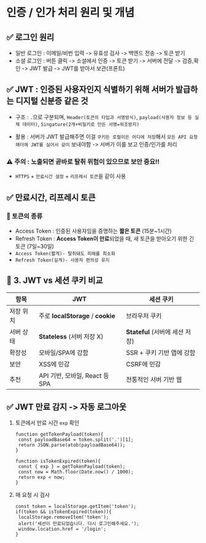 # 인증 / 인가 처리 원리 및 개념

## ✅ 로그인 원리
- 일반 로그인 : 이메일/비번 입력 -> 유효성 검사 -> 백엔드 전송 -> 토큰 받기
- 소셜 로그인 : 버튼 클릭 -> 소셜에서 인증 -> 토큰 받기 -> 서버에 전달 -> 검증,확인 -> JWT 발급 -> JWT를 받아서 보관(프론트)

## ✅ JWT : 인증된 사용자인지 식별하기 위해 서버가 발급하는 디지털 신분증 같은 것
- 구조 : `.`으로 구분되며, `Header(토큰의 타입과 서명방식)`, `payload(사용자 정보 등 실제 데이터)`, `Singature(2개+비밀키로 만든 서명=위조방지)`

- 활용 : 서버가 JWT 발급해주면 이걸 `쿠키든 로컬이든 어디에 저장`해서 `모든 API 요청 헤더에 JWT를 실어서 같이` 보내야함 -> 서버가 이를 보고 인증/인가를 처리

### ⚠️ 주의 : 노출되면 곧바로 탈취 위험이 있으므로 보안 중요!! 
-  `HTTPS` + `만료시간 설정` + `리프레시 토큰`을 같이 사용
  

## ✅ 만료시간, 리프레시 토큰
  ### 📍 토큰의 종류
  - Access Token : 인증된 사용자임을 증명하는 **짧은 토큰** (15분~1시간)
  - Refresh Token : **Access Token이 만료**되었을 때, 새 토큰을 받아오기 위한 긴 토큰 (7일~30일)
  - `Access Token(짧게)- 탈취돼도 피해를 최소화`
  - `Refresh Token(길게)- 사용자 편의성 유지`

## 🍪 3. JWT vs 세션 쿠키 비교

| 항목 | JWT | 세션 쿠키 |
|------|-----|-----------|
| 저장 위치 | 주로 **localStorage** / **cookie** | 브라우저 쿠키 |
| 서버 상태 | **Stateless** (서버 저장 X) | **Stateful** (서버에 세션 저장) |
| 확장성 | 모바일/SPA에 강함 | SSR + 쿠키 기반 앱에 강함 |
| 보안 | XSS에 민감 | CSRF에 민감 |
| 추천 | API 기반, 모바일, React 등 SPA | 전통적인 서버 기반 웹 |

## ✅ JWT 만료 감지 -> 자동 로그아웃
1. 토큰에서 만료 시간 `exp` 확인
   ```
   function getTokenPayload(token){
    const payloadBase64 = token.split('.')[1];
    return JSON.parse(atob(payloadBase64));
   }

   function isTokenExpired(token){
    const { exp } = getTokenPayload(token);
    const now = Math.floor(Date.now() / 1000);
    return exp < now;
   }
   ```

2. 매 요청 시 검사
   ```
   const token = localStorage.getItem('token');
   if(token && isTokenExpired(token)){
    localStorage.removeItem('token');
    alert('세션이 만료되었습니다. 다시 로그인해주세요.');
    window.location.href = '/login';
   }
   ```
